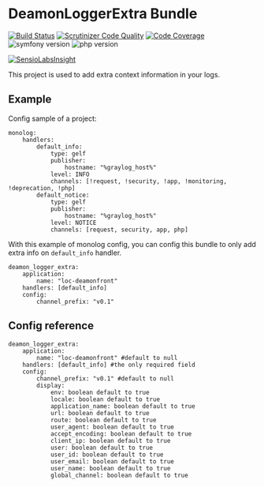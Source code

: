 # DeamonLoggerExtra Bundle

[![Build Status](https://travis-ci.org/FrDeamon/logger-extra-bundle.svg?branch=0.1&style=flat)](https://travis-ci.org/FrDeamon/logger-extra-bundle)
[![Scrutinizer Code Quality](https://scrutinizer-ci.com/g/FrDeamon/logger-extra-bundle/badges/quality-score.png?b=0.1)](https://scrutinizer-ci.com/g/FrDeamon/logger-extra-bundle/?branch=0.1)
[![Code Coverage](https://scrutinizer-ci.com/g/FrDeamon/logger-extra-bundle/badges/coverage.png?b=0.1)](https://scrutinizer-ci.com/g/FrDeamon/logger-extra-bundle/?branch=0.1)
![symfony version](https://img.shields.io/badge/symfony->=2.5,%20<3.0-blue.svg)
![php version](https://img.shields.io/badge/php->=5.5.0,%20>=7-blue.svg)


[![SensioLabsInsight](https://insight.sensiolabs.com/projects/5a913c84-a190-40f7-9e46-3c2052692fcd/big.png)](https://insight.sensiolabs.com/projects/5a913c84-a190-40f7-9e46-3c2052692fcd)


This project is used to add extra context information in your logs.

## Example

Config sample of a project:

```
monolog:
    handlers:
        default_info:
            type: gelf
            publisher:
                hostname: "%graylog_host%"
            level: INFO
            channels: [!request, !security, !app, !monitoring, !deprecation, !php]
        default_notice:
            type: gelf
            publisher:
                hostname: "%graylog_host%"
            level: NOTICE
            channels: [request, security, app, php]
```            

With this example of monolog config, you can config this bundle to only add extra info on `default_info` handler.

```
deamon_logger_extra:
    application:  
        name: "loc-deamonfront"
    handlers: [default_info]
    config:
        channel_prefix: "v0.1"
```

## Config reference

```
deamon_logger_extra:
    application:  
        name: "loc-deamonfront" #default to null 
    handlers: [default_info] #the only required field
    config:
        channel_prefix: "v0.1" #default to null
        display:
            env: boolean default to true
            locale: boolean default to true
            application_name: boolean default to true
            url: boolean default to true
            route: boolean default to true
            user_agent: boolean default to true
            accept_encoding: boolean default to true
            client_ip: boolean default to true
            user: boolean default to true
            user_id: boolean default to true
            user_email: boolean default to true
            user_name: boolean default to true
            global_channel: boolean default to true
```
